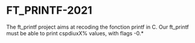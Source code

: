 # FT_PRINTF-2021
The ft_printf project aims at recoding the fonction printf in C. Our ft_printf must be able to print cspdiuxX% values, with flags -0.*
